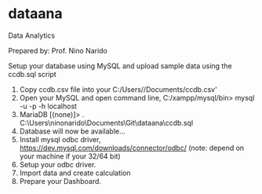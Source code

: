 # dataana
Data Analytics

Prepared by: Prof. Nino Narido

Setup your database using MySQL and upload sample data using the ccdb.sql script

1.  Copy ccdb.csv file into your C:/Users/<userfolder>/Documents/ccdb.csv'
2.  Open your MySQL and open command line,  C:/xampp/mysql/bin> mysql -u <username> -p <password> -h localhost <enter>
3.  MariaDB [(none)]>  \. C:\Users\ninonarido\Documents\Git\dataana\ccdb.sql
4.  Database will now be available...
5. Install mysql odbc driver, https://dev.mysql.com/downloads/connector/odbc/  (note: depend on your machine if your 32/64 bit)
6. Setup your odbc driver.
7. Import data and create calculation
8. Prepare your Dashboard.
